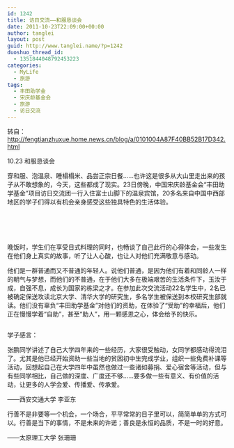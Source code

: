 ```yaml
---
id: 1242
title: 访日交流——和服恳谈会
date: 2011-10-23T22:09:00+00:00
author: tanglei
layout: post
guid: http://www.tanglei.name/?p=1242
duoshuo_thread_id:
  - 1351844048792453223
categories:
  - MyLife
  - 旅游
tags:
  - 丰田助学金
  - 宋庆龄基金会
  - 旅游
  - 访日交流
---
```

转自：http://fengtianzhuxue.home.news.cn/blog/a/0101004A87F40BB52B17D342.html

10.23 和服恳谈会
  
穿和服、泡温泉、睡榻榻米、品尝正宗日餐……也许这是很多从大山里走出来的孩子从不敢想象的，今天，这些都成了现实。23日傍晚，中国宋庆龄基金会“丰田助学基金”项目访日交流团一行入住富士山脚下的温泉宾馆，20多名来自中国中西部地区的学子们得以有机会亲身感受这些独具特色的生活体验。

<p style="text-indent: 0px;" align="center">
  <a href="http://misc.home.news.cn/public/images/original/00/40/AA/30/30.jpg" target="_blank"><img src="http://misc.home.news.cn/public/images/original/00/40/AA/30/30.jpg" alt=""  /></a>
</p>

<p style="text-indent: 0px;" align="center">
  <a href="http://misc.home.news.cn/public/images/original/00/40/AA/31/31.jpg" target="_blank"><img src="http://misc.home.news.cn/public/images/original/00/40/AA/31/31.jpg" alt=""  /></a>
</p>

<p style="text-indent: 0px;" align="center">
  <a href="http://misc.home.news.cn/public/images/original/00/40/AA/32/32.jpg" target="_blank"><img src="http://misc.home.news.cn/public/images/original/00/40/AA/32/32.jpg" alt=""  /></a>
</p>

<p style="text-indent: 0px;" align="center">
  <a href="http://misc.home.news.cn/public/images/original/00/40/AA/33/33.jpg" target="_blank"><img src="http://misc.home.news.cn/public/images/original/00/40/AA/33/33.jpg" alt="" border="0" /></a>
</p>

<p style="text-indent: 0px;" align="center">
  <a href="http://misc.home.news.cn/public/images/original/00/40/AA/34/34.jpg" target="_blank"><img src="http://misc.home.news.cn/public/images/original/00/40/AA/34/34.jpg" alt="" border="0" /></a>
</p>

晚饭时，学生们在享受日式料理的同时，也畅谈了自己此行的心得体会，一些发生在他们身上真实的故事，听了让人心酸，也让人对他们充满敬意与感动。

他们是一群普通而又不普通的年轻人。说他们普通，是因为他们有着和同龄人一样的朝气与梦想，而他们的不普通，在于他们大多在极端艰苦的生活条件下，玉汝于成，自强不息，成长为国家的栋梁之才。在参加此次交流活动22名学生中，2名已被确定保送攻读北京大学、清华大学的研究生，多名学生被保送到本校研究生部就读。他们没有辜负“丰田助学基金”对他们的资助，在体验了“受助”的幸福后，他们正在慢慢学着“自助”，甚至“助人”，用一颗感恩之心，体会给予的快乐。

<p style="text-indent: 0px;" align="center">
  <a href="http://misc.home.news.cn/public/images/original/00/40/AA/35/35.jpg" target="_blank"><img src="http://misc.home.news.cn/public/images/original/00/40/AA/35/35.jpg" alt=""  /></a>
</p>

学子感言：

张鹏同学讲述了自己大学四年来的一些经历，大家很受触动，女同学都感动得流泪了。尤其是他已经开始资助一些当地的贫困初中生完成学业，组织一些免费补课等活动，回想起自己在大学四年中虽然也做过一些诸如募捐、爱心宿舍等活动，但与有些同学相比，自己做的深度、广度还不够……要多做一些有意义、有价值的活动，让更多的人学会爱、传播爱、传承爱。

——西安交通大学 李亚东
  
行善不是非要等一个机会，一个场合，平平常常的日子里可以，简简单单的方式可以。行善是当下的事情，不是未来的许诺；善良是永恒的品质，不是一时的好意。

——太原理工大学 张珊珊
